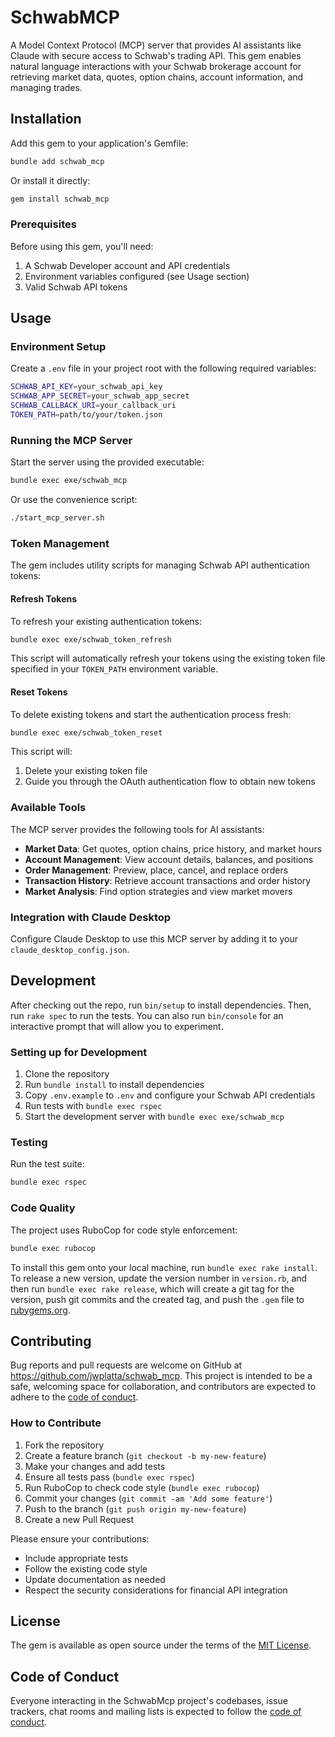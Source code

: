 # SchwabMCP

A Model Context Protocol (MCP) server that provides AI assistants like Claude with secure access to Schwab's trading API. This gem enables natural language interactions with your Schwab brokerage account for retrieving market data, quotes, option chains, account information, and managing trades.

## Installation

Add this gem to your application's Gemfile:

```bash
bundle add schwab_mcp
```

Or install it directly:

```bash
gem install schwab_mcp
```

### Prerequisites

Before using this gem, you'll need:

1. A Schwab Developer account and API credentials
2. Environment variables configured (see Usage section)
3. Valid Schwab API tokens

## Usage

### Environment Setup

Create a `.env` file in your project root with the following required variables:

```bash
SCHWAB_API_KEY=your_schwab_api_key
SCHWAB_APP_SECRET=your_schwab_app_secret
SCHWAB_CALLBACK_URI=your_callback_uri
TOKEN_PATH=path/to/your/token.json
```

### Running the MCP Server

Start the server using the provided executable:

```bash
bundle exec exe/schwab_mcp
```

Or use the convenience script:

```bash
./start_mcp_server.sh
```

### Token Management

The gem includes utility scripts for managing Schwab API authentication tokens:

#### Refresh Tokens

To refresh your existing authentication tokens:

```bash
bundle exec exe/schwab_token_refresh
```

This script will automatically refresh your tokens using the existing token file specified in your `TOKEN_PATH` environment variable.

#### Reset Tokens

To delete existing tokens and start the authentication process fresh:

```bash
bundle exec exe/schwab_token_reset
```

This script will:
1. Delete your existing token file
2. Guide you through the OAuth authentication flow to obtain new tokens

### Available Tools

The MCP server provides the following tools for AI assistants:

- **Market Data**: Get quotes, option chains, price history, and market hours
- **Account Management**: View account details, balances, and positions
- **Order Management**: Preview, place, cancel, and replace orders
- **Transaction History**: Retrieve account transactions and order history
- **Market Analysis**: Find option strategies and view market movers

### Integration with Claude Desktop

Configure Claude Desktop to use this MCP server by adding it to your `claude_desktop_config.json`.

## Development

After checking out the repo, run `bin/setup` to install dependencies. Then, run `rake spec` to run the tests. You can also run `bin/console` for an interactive prompt that will allow you to experiment.

### Setting up for Development

1. Clone the repository
2. Run `bundle install` to install dependencies
3. Copy `.env.example` to `.env` and configure your Schwab API credentials
4. Run tests with `bundle exec rspec`
5. Start the development server with `bundle exec exe/schwab_mcp`

### Testing

Run the test suite:

```bash
bundle exec rspec
```

### Code Quality

The project uses RuboCop for code style enforcement:

```bash
bundle exec rubocop
```

To install this gem onto your local machine, run `bundle exec rake install`. To release a new version, update the version number in `version.rb`, and then run `bundle exec rake release`, which will create a git tag for the version, push git commits and the created tag, and push the `.gem` file to [rubygems.org](https://rubygems.org).

## Contributing

Bug reports and pull requests are welcome on GitHub at https://github.com/jwplatta/schwab_mcp. This project is intended to be a safe, welcoming space for collaboration, and contributors are expected to adhere to the [code of conduct](https://github.com/jwplatta/schwab_mcp/blob/master/CODE_OF_CONDUCT.md).

### How to Contribute

1. Fork the repository
2. Create a feature branch (`git checkout -b my-new-feature`)
3. Make your changes and add tests
4. Ensure all tests pass (`bundle exec rspec`)
5. Run RuboCop to check code style (`bundle exec rubocop`)
6. Commit your changes (`git commit -am 'Add some feature'`)
7. Push to the branch (`git push origin my-new-feature`)
8. Create a new Pull Request

Please ensure your contributions:
- Include appropriate tests
- Follow the existing code style
- Update documentation as needed
- Respect the security considerations for financial API integration

## License

The gem is available as open source under the terms of the [MIT License](https://opensource.org/licenses/MIT).

## Code of Conduct

Everyone interacting in the SchwabMcp project's codebases, issue trackers, chat rooms and mailing lists is expected to follow the [code of conduct](https://github.com/[USERNAME]/schwab_mcp/blob/master/CODE_OF_CONDUCT.md).
